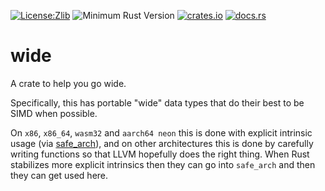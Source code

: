 [![License:Zlib](https://img.shields.io/badge/License-Zlib-brightgreen.svg)](https://opensource.org/licenses/Zlib)
![Minimum Rust Version](https://img.shields.io/badge/Min%20Rust-1.61-green.svg)
[![crates.io](https://img.shields.io/crates/v/wide.svg)](https://crates.io/crates/wide)
[![docs.rs](https://docs.rs/wide/badge.svg)](https://docs.rs/wide/)

# wide

A crate to help you go wide.

Specifically, this has portable "wide" data types that do their best to be SIMD when possible.

On `x86`, `x86_64`, `wasm32` and `aarch64 neon` this is done with explicit
intrinsic usage (via [safe_arch](https://docs.rs/safe_arch)), and on other
architectures this is done by carefully writing functions so that LLVM hopefully
does the right thing. When Rust stabilizes more explicit intrinsics then they
can go into `safe_arch` and then they can get used here.
